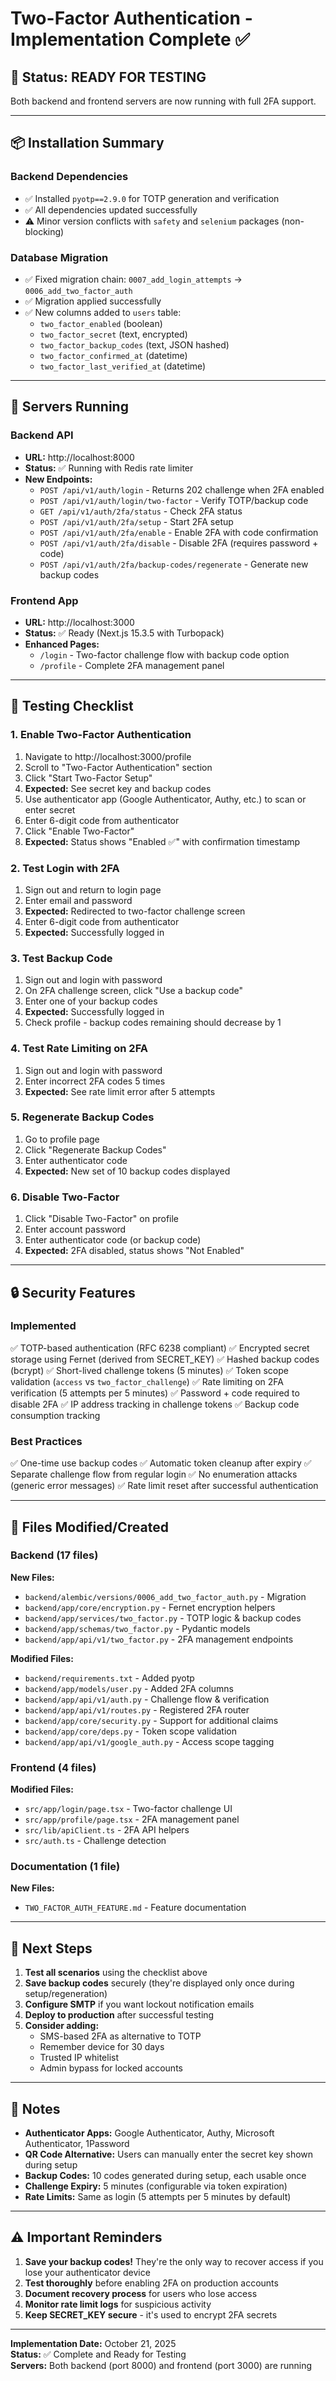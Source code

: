 # Two-Factor Authentication - Implementation Complete ✅

## 🎉 Status: READY FOR TESTING

Both backend and frontend servers are now running with full 2FA support.

---

## 📦 Installation Summary

### Backend Dependencies

- ✅ Installed `pyotp==2.9.0` for TOTP generation and verification
- ✅ All dependencies updated successfully
- ⚠️ Minor version conflicts with `safety` and `selenium` packages (non-blocking)

### Database Migration

- ✅ Fixed migration chain: `0007_add_login_attempts` → `0006_add_two_factor_auth`
- ✅ Migration applied successfully
- ✅ New columns added to `users` table:
  - `two_factor_enabled` (boolean)
  - `two_factor_secret` (text, encrypted)
  - `two_factor_backup_codes` (text, JSON hashed)
  - `two_factor_confirmed_at` (datetime)
  - `two_factor_last_verified_at` (datetime)

---

## 🚀 Servers Running

### Backend API

- **URL:** http://localhost:8000
- **Status:** ✅ Running with Redis rate limiter
- **New Endpoints:**
  - `POST /api/v1/auth/login` - Returns 202 challenge when 2FA enabled
  - `POST /api/v1/auth/login/two-factor` - Verify TOTP/backup code
  - `GET /api/v1/auth/2fa/status` - Check 2FA status
  - `POST /api/v1/auth/2fa/setup` - Start 2FA setup
  - `POST /api/v1/auth/2fa/enable` - Enable 2FA with code confirmation
  - `POST /api/v1/auth/2fa/disable` - Disable 2FA (requires password + code)
  - `POST /api/v1/auth/2fa/backup-codes/regenerate` - Generate new backup codes

### Frontend App

- **URL:** http://localhost:3000
- **Status:** ✅ Ready (Next.js 15.3.5 with Turbopack)
- **Enhanced Pages:**
  - `/login` - Two-factor challenge flow with backup code option
  - `/profile` - Complete 2FA management panel

---

## 🧪 Testing Checklist

### 1. Enable Two-Factor Authentication

1. Navigate to http://localhost:3000/profile
2. Scroll to "Two-Factor Authentication" section
3. Click "Start Two-Factor Setup"
4. **Expected:** See secret key and backup codes
5. Use authenticator app (Google Authenticator, Authy, etc.) to scan or enter secret
6. Enter 6-digit code from authenticator
7. Click "Enable Two-Factor"
8. **Expected:** Status shows "Enabled ✅" with confirmation timestamp

### 2. Test Login with 2FA

1. Sign out and return to login page
2. Enter email and password
3. **Expected:** Redirected to two-factor challenge screen
4. Enter 6-digit code from authenticator
5. **Expected:** Successfully logged in

### 3. Test Backup Code

1. Sign out and login with password
2. On 2FA challenge screen, click "Use a backup code"
3. Enter one of your backup codes
4. **Expected:** Successfully logged in
5. Check profile - backup codes remaining should decrease by 1

### 4. Test Rate Limiting on 2FA

1. Sign out and login with password
2. Enter incorrect 2FA codes 5 times
3. **Expected:** See rate limit error after 5 attempts

### 5. Regenerate Backup Codes

1. Go to profile page
2. Click "Regenerate Backup Codes"
3. Enter authenticator code
4. **Expected:** New set of 10 backup codes displayed

### 6. Disable Two-Factor

1. Click "Disable Two-Factor" on profile
2. Enter account password
3. Enter authenticator code (or backup code)
4. **Expected:** 2FA disabled, status shows "Not Enabled"

---

## 🔒 Security Features

### Implemented

✅ TOTP-based authentication (RFC 6238 compliant)
✅ Encrypted secret storage using Fernet (derived from SECRET_KEY)
✅ Hashed backup codes (bcrypt)
✅ Short-lived challenge tokens (5 minutes)
✅ Token scope validation (`access` vs `two_factor_challenge`)
✅ Rate limiting on 2FA verification (5 attempts per 5 minutes)
✅ Password + code required to disable 2FA
✅ IP address tracking in challenge tokens
✅ Backup code consumption tracking

### Best Practices

✅ One-time use backup codes
✅ Automatic token cleanup after expiry
✅ Separate challenge flow from regular login
✅ No enumeration attacks (generic error messages)
✅ Rate limit reset after successful authentication

---

## 📁 Files Modified/Created

### Backend (17 files)

**New Files:**

- `backend/alembic/versions/0006_add_two_factor_auth.py` - Migration
- `backend/app/core/encryption.py` - Fernet encryption helpers
- `backend/app/services/two_factor.py` - TOTP logic & backup codes
- `backend/app/schemas/two_factor.py` - Pydantic models
- `backend/app/api/v1/two_factor.py` - 2FA management endpoints

**Modified Files:**

- `backend/requirements.txt` - Added pyotp
- `backend/app/models/user.py` - Added 2FA columns
- `backend/app/api/v1/auth.py` - Challenge flow & verification
- `backend/app/api/v1/routes.py` - Registered 2FA router
- `backend/app/core/security.py` - Support for additional claims
- `backend/app/core/deps.py` - Token scope validation
- `backend/app/api/v1/google_auth.py` - Access scope tagging

### Frontend (4 files)

**Modified Files:**

- `src/app/login/page.tsx` - Two-factor challenge UI
- `src/app/profile/page.tsx` - 2FA management panel
- `src/lib/apiClient.ts` - 2FA API helpers
- `src/auth.ts` - Challenge detection

### Documentation (1 file)

**New Files:**

- `TWO_FACTOR_AUTH_FEATURE.md` - Feature documentation

---

## 🎯 Next Steps

1. **Test all scenarios** using the checklist above
2. **Save backup codes** securely (they're displayed only once during setup/regeneration)
3. **Configure SMTP** if you want lockout notification emails
4. **Deploy to production** after successful testing
5. **Consider adding:**
   - SMS-based 2FA as alternative to TOTP
   - Remember device for 30 days
   - Trusted IP whitelist
   - Admin bypass for locked accounts

---

## 📝 Notes

- **Authenticator Apps:** Google Authenticator, Authy, Microsoft Authenticator, 1Password
- **QR Code Alternative:** Users can manually enter the secret key shown during setup
- **Backup Codes:** 10 codes generated during setup, each usable once
- **Challenge Expiry:** 5 minutes (configurable via token expiration)
- **Rate Limits:** Same as login (5 attempts per 5 minutes by default)

---

## ⚠️ Important Reminders

1. **Save your backup codes!** They're the only way to recover access if you lose your authenticator device
2. **Test thoroughly** before enabling 2FA on production accounts
3. **Document recovery process** for users who lose access
4. **Monitor rate limit logs** for suspicious activity
5. **Keep SECRET_KEY secure** - it's used to encrypt 2FA secrets

---

**Implementation Date:** October 21, 2025  
**Status:** ✅ Complete and Ready for Testing  
**Servers:** Both backend (port 8000) and frontend (port 3000) are running
